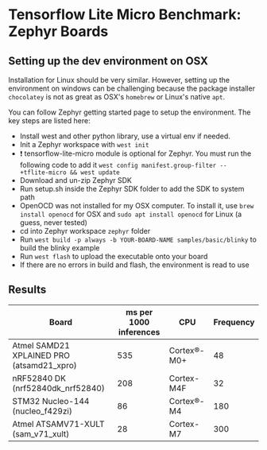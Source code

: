 # Tensorflow Lite Micro Benchmark: Zephyr Boards

## Setting up the dev environment on OSX

Installation for Linux should be very similar. However, setting up the environment on windows can be challenging because the package installer `chocolatey` is not as great as OSX's `homebrew` or Linux's native `apt`.

You can follow Zephyr getting started page to setup the environment. The key steps are listed here:

- Install west and other python library, use a virtual env if needed.
- Init a Zephyr workspace with `west init`
- :exclamation: tensorflow-lite-micro module is optional for Zephyr. You must run the following code to add it
  `west config manifest.group-filter -- +tflite-micro && west update`
- Download and un-zip Zephyr SDK
- Run setup.sh inside the Zephyr SDK folder to add the SDK to system path
- OpenOCD was not installed for my OSX computer. To install it, use `brew install openocd` for OSX and `sudo apt install openocd` for Linux (a guess, never tested)
- cd into Zephyr workspace `zephyr` folder
- Run `west build -p always -b YOUR-BOARD-NAME samples/basic/blinky` to build the blinky example
- Run `west flash` to upload the executable onto your board
- If there are no errors in build and flash, the environment is read to use

## Results
|Board|ms per 1000 inferences|CPU|Frequency|
|-|-|-|-|
|Atmel SAMD21 XPLAINED PRO (atsamd21_xpro)		|535	|Cortex®-M0+	|48	|
|nRF52840 DK (nrf52840dk_nrf52840)						|208	|Cortex-M4F		|32	|
|STM32 Nucleo-144 (nucleo_f429zi)							|86		|Cortex®-M4		|180|
|Atmel ATSAMV71-XULT (sam_v71_xult)						|28		|Cortex-M7		|300|	